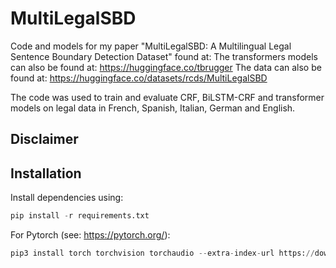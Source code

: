 # MultiLegalSBD

Code and models for my paper "MultiLegalSBD: A Multilingual Legal Sentence Boundary Detection Dataset" found at: 
The transformers models can also be found at: https://huggingface.co/tbrugger
The data can also be found at: https://huggingface.co/datasets/rcds/MultiLegalSBD

The code was used to train and evaluate CRF, BiLSTM-CRF and transformer models on legal data in French, Spanish, Italian, German and English.

## Disclaimer

## Installation

Install dependencies using:
```py
pip install -r requirements.txt
```

For Pytorch (see: https://pytorch.org/):
```py
pip3 install torch torchvision torchaudio --extra-index-url https://download.pytorch.org/whl/cu117
```
